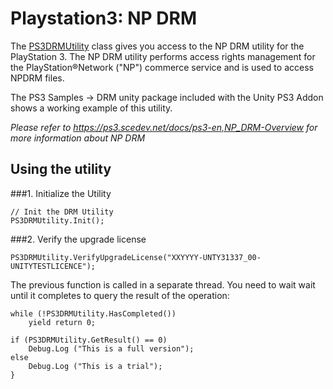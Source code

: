 Playstation3: NP DRM
====================


The [PS3DRMUtility](scriptref:ps3drmutility.html.html) class gives you access to the NP DRM utility for the PlayStation 3. The NP DRM utility performs access rights management for the PlayStation®Network ("NP") commerce service and is used to access NPDRM files.

The PS3 Samples -> DRM unity package included with the Unity PS3 Addon shows a working example of this utility.

_Please refer to https://ps3.scedev.net/docs/ps3-en,NP_DRM-Overview for more information about NP DRM_

Using the utility
-----------------


###1. Initialize the Utility

````
// Init the DRM Utility
PS3DRMUtility.Init();
````

###2. Verify the upgrade license

````
PS3DRMUtility.VerifyUpgradeLicense("XXYYYY-UNTY31337_00-UNITYTESTLICENCE");
````

The previous function is called in a separate thread. You need to wait wait until it completes to query the result of the operation:

````
while (!PS3DRMUtility.HasCompleted())
    yield return 0;
		
if (PS3DRMUtility.GetResult() == 0) 
    Debug.Log ("This is a full version");
else
    Debug.Log ("This is a trial");
}
````

